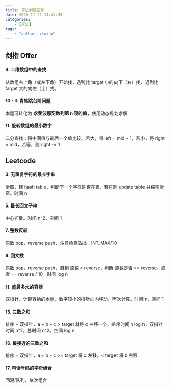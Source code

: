 ```yaml
---
title: 算法刷题记录
date: 2020-11-21 11:41:35
categories:
    - [算法]
tags:
    - "author: cloxnu"
---
```



## 剑指 Offer

<!-- More -->

#### 4. 二维数组中的查找

从数组右上角（或左下角）开始找，遇到比 target 小的向下（右）找，遇到比 target 大的向左（上）找。

#### 10 - II. 青蛙跳台阶问题

本题可转化为 **求斐波那契数列第 n 项的值**，使用动态规划求解

#### 11. 旋转数组的最小数字

二分查找：将中间值与最后一个值比较，若大，将 left = mid + 1，若小，将 right = mid，若等，则 right -= 1


## Leetcode

#### 3. 无重复字符的最长字串

滑窗，建 hash table，判断下一个字符是否在表，若在则 update table 并缩短滑窗。时间 n

#### 5. 最长回文子串

中心扩散。时间 n^2，空间 1

#### 7. 整数反转

原数 pop，reverse push，注意检查溢出：INT_MAX/10

#### 9. 回文数

原数 pop，reverse push，直到 原数 < reverse，判断 原数是否 == reverse，或者 == reverse / 10。时间 log n

#### 11. 盛最多水的容器

双指针，计算容纳的水量，数字较小的指针向内移动，再次计算。时间 n，空间 1

#### 15. 三数之和

排序 + 双指针，a + b + c > target 就将 c 左移一个，排序时间 n log n，双指针时间 n^2，总时间 n^2。空间 log n

#### 16. 最接近的三数之和

排序 + 双指针，a + b + c >= target 将 c 左移，< target 将 b 右移

#### 17. 电话号码的字母组合

回溯/队列，依次组合
